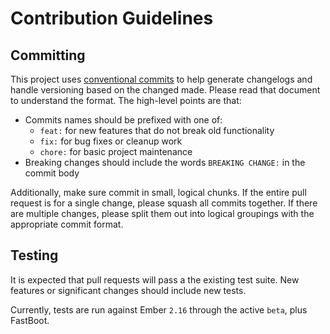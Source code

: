 # Contribution Guidelines

## Committing

This project uses [conventional commits][conventional-commits] to help generate changelogs and handle versioning based on the changed made. Please read that document to understand the format. The high-level points are that:

* Commits names should be prefixed with one of:
  * `feat:` for new features that do not break old functionality
  * `fix:` for bug fixes or cleanup work
  * `chore:` for basic project maintenance
* Breaking changes should include the words `BREAKING CHANGE:` in the commit body

Additionally, make sure commit in small, logical chunks. If the entire pull request is for a single change, please squash all commits together. If there are multiple changes, please split them out into logical groupings with the appropriate commit format.

## Testing

It is expected that pull requests will pass a the existing test suite. New features or significant changes should include new tests.

Currently, tests are run against Ember `2.16` through the active `beta`, plus FastBoot.

[conventional-commits]: https://conventionalcommits.org/
